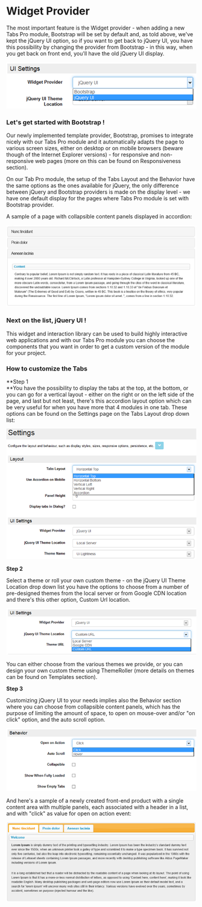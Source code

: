 # **Widget Provider**

The most important feature is the Widget provider - when adding a new Tabs Pro module, Bootstrap will be set by default and, as told above, we've kept the jQuery UI option, so if you want to get back to jQuery UI, you have this possibility by changing the provider from Bootstrap - in this way, when you get back on front end, you'll have the old jQuery UI display.

![](/tabs-pro/assets/provider.jpg)

### Let's get started with Bootstrap !

Our newly implemented template provider, Bootstrap, promises to integrate nicely with our Tabs Pro module and it automatically adapts the page to various screen sizes, either on desktop or on mobile browsers \(beware though of the Internet Explorer versions\) - for responsive and non-responsive web pages \(more on this can be found on Responsiveness section\).

On our Tab Pro module, the setup of the Tabs Layout and the Behavior have the same options as the ones available for jQuery, the only difference between jQuery and Bootstrap providers is made on the display level - we have one default display for the pages where Tabs Pro module is set with Bootstrap provider.

A sample of a page with collapsible content panels displayed in accordion:

![](/tabs-pro/assets/bootstrap.sample.jpg)

### Next on the list, jQuery UI !

This widget and interaction library can be used to build highly interactive web applications and with our Tabs Pro module you can choose the components that you want in order to get a custom version of the module for your project.

### How to customize the Tabs

**Step 1                
**You have the possibility to display the tabs at the top, at the bottom, or you can go for a vertical layout - either on the right or on the left side of the page, and last but not least, there's this accordion layout option which can be very useful for when you have more that 4 modules in one tab. These options can be found on the Settings page on the Tabs Layout drop down list:

![](/tabs-pro/assets/tabs.layout.options.jpg)

**Step 2**

Select a theme or roll your own custom theme - on the jQuery UI Theme Location drop down list you have the options to choose from a number of pre-designed themes from the local server or from Google CDN location and there's this other option, Custom Url location.

![](/tabs-pro/assets/theme.location.jpg)

You can either choose from the various themes we provide, or you can design your own custom theme using ThemeRoller \(more details on themes can be found on Templates section\).

**Step 3**

Customizing jQuery UI to your needs implies also the Behavior section where you can choose from collapsible content panels, which has the purpose of limiting the amount of space, to open on mouse-over and/or "on click" option, and the auto scroll option.

![](/tabs-pro/assets/behavior.jpg)

And here's a sample of a newly created front-end product with a single content area with multiple panels, each associated with a header in a list, and with "click" as value for open on action event:

![](/tabs-pro/assets/sample.jpg)



